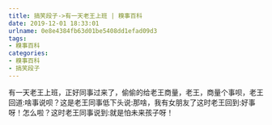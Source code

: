 ```yaml
---
title: 搞笑段子->有一天老王上班 | 糗事百科
date: 2019-12-01 18:33:01
urlname: 0e8e4384fb63d01be5408dd1efad09d3
tags: 
- 糗事百科
categories:
- 糗事百科
- 搞笑段子
---
```

有一天老王上班，正好同事过来了，偷偷的给老王商量，老王，商量个事呗，老王回道:啥事说呗？这是老王同事低下头说:那啥，我有女朋友了这时老王回到:好事呀！怎么啦？这时老王同事说到:就是怕未来孩子呀！


